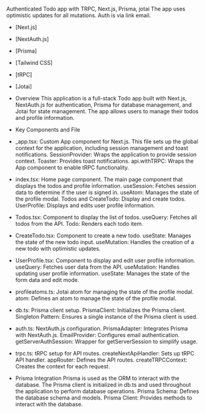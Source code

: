 Authenticated Todo app with TRPC, Next.js, Prisma, jotai
The app uses optimistic updates for all mutations.
Auth is via link email.

- [Next.js]
- [NextAuth.js]
- [Prisma]
- [Tailwind CSS]
- [tRPC]
- [Jotai]

- Overview
This application is a full-stack Todo app built with Next.js, NextAuth.js for authentication, Prisma for database management, and Jotai for state management. The app allows users to manage their todos and profile information.

- Key Components and File

- _app.tsx: Custom App component for Next.js.
This file sets up the global context for the application, including session management and toast notifications. 
SessionProvider: Wraps the application to provide session context.
Toaster: Provides toast notifications.
api.withTRPC: Wraps the App component to enable tRPC functionality.

- index.tsx: Home page component.
The main page component that displays the todos and profile information.
useSession: Fetches session data to determine if the user is signed in.
useAtom: Manages the state of the profile modal.
Todos and CreateTodo: Display and create todos.
UserProfile: Displays and edits user profile information.


- Todos.tsx: Component to display the list of todos.
useQuery: Fetches all todos from the API.
Todo: Renders each todo item.

- CreateTodo.tsx: Component to create a new todo.
useState: Manages the state of the new todo input.
useMutation: Handles the creation of a new todo with optimistic updates.

- UserProfile.tsx: Component to display and edit user profile information.
useQuery: Fetches user data from the API.
useMutation: Handles updating user profile information.
useState: Manages the state of the form data and edit mode.

- profileatoms.ts: Jotai atom for managing the state of the profile modal.
atom: Defines an atom to manage the state of the profile modal.

- db.ts: Prisma client setup.
PrismaClient: Initializes the Prisma client.
Singleton Pattern: Ensures a single instance of the Prisma client is used.

- auth.ts: NextAuth.js configuration.
PrismaAdapter: Integrates Prisma with NextAuth.js.
EmailProvider: Configures email authentication.
getServerAuthSession: Wrapper for getServerSession to simplify usage.

- trpc.ts: tRPC setup for API routes.
createNextApiHandler: Sets up tRPC API handler.
appRouter: Defines the API routes.
createTRPCContext: Creates the context for each request.

- Prisma Integration
Prisma is used as the ORM to interact with the database. The Prisma client is initialized in db.ts and used throughout the application to perform database operations.
Prisma Schema: Defines the database schema and models.
Prisma Client: Provides methods to interact with the database.